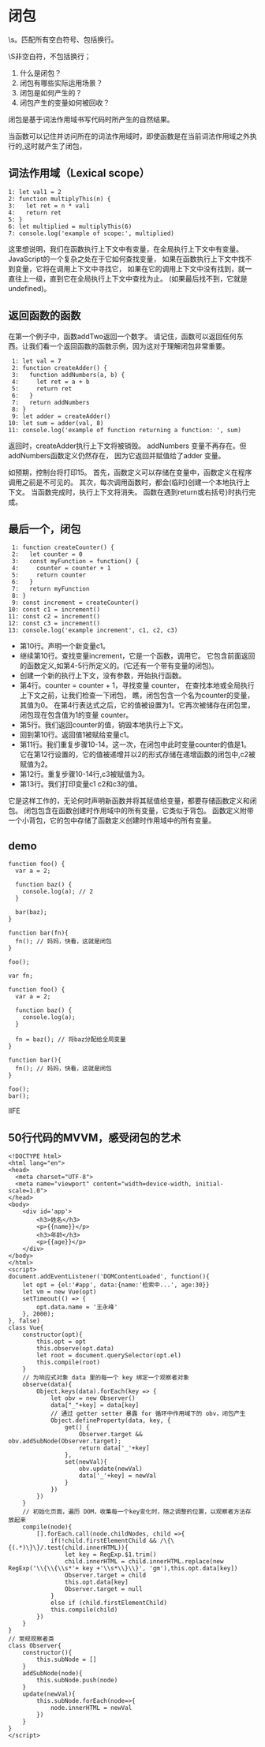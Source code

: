 # 闭包
\s。匹配所有空白符号、包括换行。

\S非空白符，不包括换行；


1. 什么是闭包？
2. 闭包有哪些实际运用场景？
3. 闭包是如何产生的？
4. 闭包产生的变量如何被回收？

闭包是基于词法作用域书写代码时所产生的自然结果。


当函数可以记住并访问所在的词法作用域时，即使函数是在当前词法作用域之外执行的,这时就产生了闭包，
## 词法作用域（Lexical scope）
```
1: let val1 = 2
2: function multiplyThis(n) {
3:   let ret = n * val1
4:   return ret
5: }
6: let multiplied = multiplyThis(6)
7: console.log('example of scope:', multiplied)
```
这里想说明，我们在函数执行上下文中有变量，在全局执行上下文中有变量。
JavaScript的一个复杂之处在于它如何查找变量，
如果在函数执行上下文中找不到变量，它将在调用上下文中寻找它，
如果在它的调用上下文中没有找到，就一直往上一级，直到它在全局执行上下文中查找为止。
(如果最后找不到，它就是 undefined)。
## 返回函数的函数
在第一个例子中，函数addTwo返回一个数字。
请记住，函数可以返回任何东西。让我们看一个返回函数的函数示例，因为这对于理解闭包非常重要。
```
 1: let val = 7
 2: function createAdder() {
 3:   function addNumbers(a, b) {
 4:     let ret = a + b
 5:     return ret
 6:   }
 7:   return addNumbers
 8: }
 9: let adder = createAdder()
10: let sum = adder(val, 8)
11: console.log('example of function returning a function: ', sum)
```
返回时，createAdder执行上下文将被销毁。
addNumbers 变量不再存在。但addNumbers函数定义仍然存在，
因为它返回并赋值给了adder 变量。


如预期，控制台将打印15。
首先，函数定义可以存储在变量中，函数定义在程序调用之前是不可见的。
其次，每次调用函数时，都会(临时)创建一个本地执行上下文。
当函数完成时，执行上下文将消失。
函数在遇到return或右括号}时执行完成。

## 最后一个，闭包
```
 1: function createCounter() {
 2:   let counter = 0
 3:   const myFunction = function() {
 4:     counter = counter + 1
 5:     return counter
 6:   }
 7:   return myFunction
 8: }
 9: const increment = createCounter()
10: const c1 = increment()
11: const c2 = increment()
12: const c3 = increment()
13: console.log('example increment', c1, c2, c3)
```


- 第10行。声明一个新变量c1。
- 继续第10行。查找变量increment，它是一个函数，调用它。
它包含前面返回的函数定义,如第4-5行所定义的。(它还有一个带有变量的闭包)。
- 创建一个新的执行上下文，没有参数，开始执行函数。
- 第4行。counter = counter + 1，寻找变量 counter，
在查找本地或全局执行上下文之前，让我们检查一下闭包，
瞧，闭包包含一个名为counter的变量，其值为0。
在第4行表达式之后，它的值被设置为1。它再次被储存在闭包里，闭包现在包含值为1的变量 counter。
- 第5行。我们返回counter的值，销毁本地执行上下文。
- 回到第10行。返回值1被赋给变量c1。
- 第11行。我们重复步骤10-14。这一次，在闭包中此时变量counter的值是1。
它在第12行设置的，它的值被递增并以2的形式存储在递增函数的闭包中,c2被赋值为2。
- 第12行。重复步骤10-14行,c3被赋值为3。
- 第13行。我们打印变量c1 c2和c3的值。


它是这样工作的，无论何时声明新函数并将其赋值给变量，都要存储函数定义和闭包。
闭包包含在函数创建时作用域中的所有变量，它类似于背包。
函数定义附带一个小背包，它的包中存储了函数定义创建时作用域中的所有变量。


## demo 
```
function foo() {
  var a = 2;
  
  function baz() {
    console.log(a); // 2
  }
  
  bar(baz);
}

function bar(fn){
  fn(); // 妈妈，快看，这就是闭包
}

foo();
```

```
var fn;

function foo() {
  var a = 2;

  function baz() {
    console.log(a); 
  }
  
  fn = baz(); // 将baz分配给全局变量
}

function bar(){
  fn(); // 妈妈，快看，这就是闭包
}

foo();
bar();
```

IIFE

## 50行代码的MVVM，感受闭包的艺术
```
<!DOCTYPE html>
<html lang="en">
<head>
  <meta charset="UTF-8">
  <meta name="viewport" content="width=device-width, initial-scale=1.0">
</head>
<body>
    <div id='app'>
        <h3>姓名</h3>
        <p>{{name}}</p>
        <h3>年龄</h3>
        <p>{{age}}</p>
    </div>
</body>
</html>
<script>
document.addEventListener('DOMContentLoaded', function(){
    let opt = {el:'#app', data:{name:'检索中...', age:30}}
    let vm = new Vue(opt)
    setTimeout(() => {
        opt.data.name = '王永峰'
    }, 2000);
}, false)
class Vue{
    constructor(opt){
        this.opt = opt
        this.observe(opt.data)
        let root = document.querySelector(opt.el)
        this.compile(root)
    }
    // 为响应式对象 data 里的每一个 key 绑定一个观察者对象
    observe(data){ 
        Object.keys(data).forEach(key => {
            let obv = new Observer() 
            data["_"+key] = data[key]
            // 通过 getter setter 暴露 for 循环中作用域下的 obv，闭包产生
            Object.defineProperty(data, key, {
                get() {
                    Observer.target && obv.addSubNode(Observer.target);
                    return data['_'+key]
                }, 
                set(newVal){
                    obv.update(newVal)
                    data['_'+key] = newVal
                }
            })
        })
    }
    // 初始化页面，遍历 DOM，收集每一个key变化时，随之调整的位置，以观察者方法存放起来    
    compile(node){
        [].forEach.call(node.childNodes, child =>{
            if(!child.firstElementChild && /\{\{(.*)\}\}/.test(child.innerHTML)){
                let key = RegExp.$1.trim()
                child.innerHTML = child.innerHTML.replace(new RegExp('\\{\\{\\s*'+ key +'\\s*\\}\\}', 'gm'),this.opt.data[key]) 
                Observer.target = child
                this.opt.data[key] 
                Observer.target = null
            }
            else if (child.firstElementChild) 
            this.compile(child)
        })
    }    
}
// 常规观察者类
class Observer{
    constructor(){
        this.subNode = []    
    }
    addSubNode(node){
        this.subNode.push(node)
    }
    update(newVal){
        this.subNode.forEach(node=>{
            node.innerHTML = newVal
        })
    }
}
</script>

```

